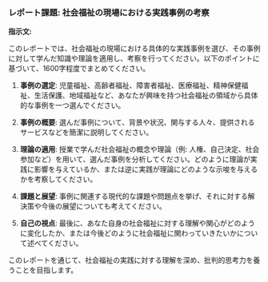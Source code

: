 ### レポート課題: 社会福祉の現場における実践事例の考察

**指示文:**

このレポートでは、社会福祉の現場における具体的な実践事例を選び、その事例に対して学んだ知識や理論を適用し、考察を行ってください。以下のポイントに基づいて、1600字程度でまとめてください。

1. **事例の選定**: 児童福祉、高齢者福祉、障害者福祉、医療福祉、精神保健福祉、生活保護、地域福祉など、あなたが興味を持つ社会福祉の領域から具体的な事例を一つ選んでください。

2. **事例の概要**: 選んだ事例について、背景や状況、関与する人々、提供されるサービスなどを簡潔に説明してください。

3. **理論の適用**: 授業で学んだ社会福祉の概念や理論（例: 人権、自己決定、社会参加など）を用いて、選んだ事例を分析してください。どのように理論が実践に影響を与えているか、または逆に実践が理論にどのような示唆を与えるかを考察してください。

4. **課題と展望**: 事例に関連する現代的な課題や問題点を挙げ、それに対する解決策や今後の展望についても考えてください。

5. **自己の視点**: 最後に、あなた自身の社会福祉に対する理解や関心がどのように変化したか、または今後どのように社会福祉に関わっていきたいかについて述べてください。

このレポートを通じて、社会福祉の実践に対する理解を深め、批判的思考力を養うことを目指します。